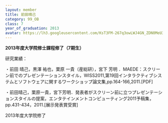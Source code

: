 ```yaml
---
layout: member
title: 前田晴己
category: 99_OB
class: 7
year_of_graduation: 2013
avatar: https://lh3.googleusercontent.com/KsT3FM-267q3owLWJ4GN_ZDN0MeU3GauavMqv_uNS8OQFdZgShgvnflixEtz5C11tpOqdkTOxsubqw33MlT2lMLDBgmbNrrXBXzB_hFT9KBC8yY23v0YCp3AIC_Agaa9N43jXzZg_k6nwrLO90YoDbUHvdZj1BXQo5griSlJvCheVlrMgXxxJ_ns_GFkyF5aLoHXvbFgLey4cOnVWDeM-URISzNAJHcopphQxWKHV5ZrWpkQn6Mn2M3bHXNKQc64TBZAQS3B0eWpqGUFUWsYlxrRaEIs2BJUOc9T2NrbRaGcPNOCliVVHx0kq4nRg_PKT9A7V7j7nyqGg7lsekVDLP3QqSMXsqwTNria2ho5xvD5NQUhqgDDr4KNEIM1-D-wMME2ccqwjTjGDyP8ERdsp9VNyuYJn3-a_2rSbfBCWJQ0ulDNnUG0b4VeGDjTbcofaZTk72UwQKpFsPEXKgWUsv-ydfk105N-VzuEM9RLzVAz7P0LNwW9t7_iJW-6r0wSFIiTX8r_bYc2e9bmZEFZvul1aCJDLO24JNJ3MBp5hnuIaFg00YzgiCF0Xa0CZMU5lTLZ4qcjvc5zHEckRHx_ZNoyx1gqbWFpPmLk9BnfHsTA4WgPU7bD9OQXxUZaW3ac3gx0_gIxHbKhALCSN8PFwXg9b53jFi_jkXVl=p-s300
---
```

**2013年度大学院修士課程修了（7期生）**

研究業績：

・前田 晴己，黒澤 祐也，栗原 一貴（産総研），宮下 芳明 ．MAEDE：スクリーン前でのプレゼンテーションスタイル，WISS2011,第19回インタラクティブシステムとソフトウェアに関するワークショップ論文集,pp.164-166,2011.[PDF]



・前田晴己，栗原一貴，宮下芳明．発表者がスクリーン前に立つプレゼンテーションスタイルの提案，エンタテインメントコンピューティング2011予稿集，pp.431-434，2011.[展示発表賞受賞]



2013年度大学院修了
